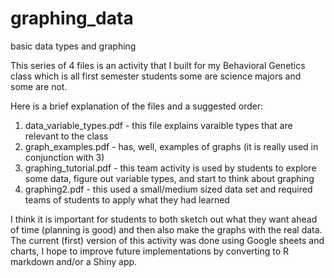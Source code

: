 # graphing_data
basic data types and graphing

This series of 4 files is an activity that I built for my Behavioral Genetics class which is all first semester students some are science majors and some are not.

Here is a brief explanation of the files and a suggested order: 

1. data_variable_types.pdf - this file explains varaible types that are relevant to the class
2. graph_examples.pdf - has, well, examples of graphs (it is really used in conjunction with 3)
3. graphing_tutorial.pdf - this team activity is used by students to explore some data, figure out variable types, and start to think about graphing
4. graphing2.pdf - this used a small/medium sized data set and required teams of students to apply what they had learned

I think it is important for students to both sketch out what they want ahead of time (planning is good) and then also make the graphs with the real data. The current (first) version of this activity was done using Google sheets and charts, I hope to improve future implementations by converting to R markdown and/or a Shiny app.


